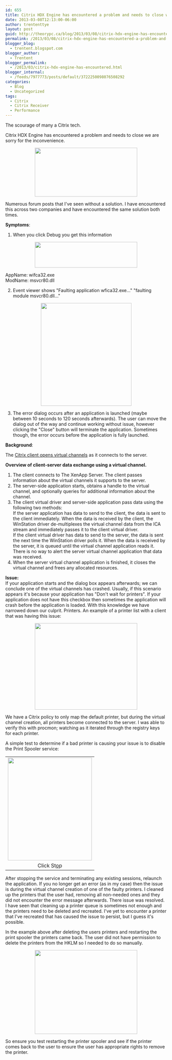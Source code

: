 ```yaml
---
id: 655
title: Citrix HDX Engine has encountered a problem and needs to close we are sorry for the inconvenience.
date: 2013-03-08T12:13:00-06:00
author: trententtye
layout: post
guid: http://theorypc.ca/blog/2013/03/08/citrix-hdx-engine-has-encountered-a-problem-and-needs-to-close-we-are-sorry-for-the-inconvenience/
permalink: /2013/03/08/citrix-hdx-engine-has-encountered-a-problem-and-needs-to-close-we-are-sorry-for-the-inconvenience/
blogger_blog:
  - trentent.blogspot.com
blogger_author:
  - Trentent
blogger_permalink:
  - /2013/03/citrix-hdx-engine-has-encountered.html
blogger_internal:
  - /feeds/7977773/posts/default/3722250098076508292
categories:
  - Blog
  - Uncategorized
tags:
  - Citrix
  - Citrix Receiver
  - Performance
---
```

The scourage of many a Citrix tech.

Citrix HDX Engine has encountered a problem and needs to close we are sorry for the inconvenience.

<div style="clear: both; text-align: center;">
  <a style="margin-left: 1em; margin-right: 1em;" href="http://4.bp.blogspot.com/-Io7fn5OW6bk/UTokx4eZygI/AAAAAAAAAME/7qEOR-X8AFk/s1600/1.png"><img src="http://4.bp.blogspot.com/-Io7fn5OW6bk/UTokx4eZygI/AAAAAAAAAME/7qEOR-X8AFk/s320/1.png" width="320" height="152" border="0" /></a>
</div>

Numerous forum posts that I've seen without a solution. I have encountered this across two companies and have encountered the same solution both times.

**Symptoms**:

1) When you click Debug you get this information

<div style="clear: both; text-align: center;">
  <a style="margin-left: 1em; margin-right: 1em;" href="http://4.bp.blogspot.com/-xnUMakv9xiQ/UTolDXv2zaI/AAAAAAAAAMM/sVhxuKws3WM/s1600/2.png"><img src="http://4.bp.blogspot.com/-xnUMakv9xiQ/UTolDXv2zaI/AAAAAAAAAMM/sVhxuKws3WM/s320/2.png" width="320" height="80" border="0" /></a>
</div>

AppName: wifca32.exe  
ModName: msvcr80.dll

2) Event viewer shows "Faulting application wfica32.exe..." "faulting module msvcr80.dll..."

<div style="clear: both; text-align: center;">
  <a style="margin-left: 1em; margin-right: 1em;" href="http://2.bp.blogspot.com/-CLkAt1l4ViQ/UTolRaE9HxI/AAAAAAAAAMU/UPzEzQw94CE/s1600/3.png"><img src="http://2.bp.blogspot.com/-CLkAt1l4ViQ/UTolRaE9HxI/AAAAAAAAAMU/UPzEzQw94CE/s320/3.png" width="283" height="320" border="0" /></a>
</div>

3) The error dialog occurs after an application is launched (maybe between 10 seconds to 120 seconds afterwards). The user can move the dialog out of the way and continue working without issue, however clicking the "Close" button will terminate the application. Sometimes though, the error occurs before the application is fully launched.

**Background**:

The [Citrix client opens virtual channels](http://support.citrix.com/article/CTX116890) as it connects to the server.

**Overview of client-server data exchange using a virtual channel.**  
1. The client connects to The XenApp Server. The client passes information about the virtual channels it supports to the server.  
2. The server-side application starts, obtains a handle to the virtual channel, and optionally queries for additional information about the channel.  
3. The client virtual driver and server-side application pass data using the following two methods:  
If the server application has data to send to the client, the data is sent to the client immediately. When the data is received by the client, the WinStation driver de-multiplexes the virtual channel data from the ICA stream and immediately passes it to the client virtual driver.  
If the client virtual driver has data to send to the server, the data is sent the next time the WinStation driver polls it. When the data is received by the server, it is queued until the virtual channel application reads it. There is no way to alert the server virtual channel application that data was received.  
4. When the server virtual channel application is finished, it closes the virtual channel and frees any allocated resources.

**Issue:**  
If your application starts and the dialog box appears afterwards; we can conclude one of the virtual channels has crashed. Usually, if this scenario appears it's because your application has "Don't wait for printers". If your application does not have this checkbox then sometimes the application will crash before the application is loaded. With this knowledge we have narrowed down our culprit. Printers. An example of a printer list with a client that was having this issue:

<div style="clear: both; text-align: center;">
  <a style="margin-left: 1em; margin-right: 1em;" href="http://3.bp.blogspot.com/-Xk5RK9S3fKU/UToodHayXYI/AAAAAAAAAMc/h1kqcUwi5EI/s1600/4.png"><img src="http://3.bp.blogspot.com/-Xk5RK9S3fKU/UToodHayXYI/AAAAAAAAAMc/h1kqcUwi5EI/s320/4.png" width="320" height="269" border="0" /></a>
</div>

We have a Citrix policy to only map the default printer, but during the virtual channel creation, all printers become connected to the server. I was able to verify this with procmon; watching as it iterated through the registry keys for each printer.

A simple test to determine if a bad printer is causing your issue is to disable the Print Spooler service:

<table style="margin-left: auto; margin-right: auto; text-align: center;" cellspacing="0" cellpadding="0" align="center">
  <tr>
    <td style="text-align: center;">
      <a style="margin-left: auto; margin-right: auto;" href="http://3.bp.blogspot.com/-4TeHS0GW2zk/UTopAUG5dkI/AAAAAAAAAMk/_QK6DGHsr1w/s1600/5.png"><img src="http://3.bp.blogspot.com/-4TeHS0GW2zk/UTopAUG5dkI/AAAAAAAAAMk/_QK6DGHsr1w/s320/5.png" width="262" height="320" border="0" /></a>
    </td>
  </tr>
  
  <tr>
    <td style="text-align: center;">
      Click St<u>o</u>p
    </td>
  </tr>
</table>

After stopping the service and terminating any existing sessions, relaunch the application. If you no longer get an error (as in my case) then the issue is during the virtual channel creation of one of the faulty printers. I cleaned up the printers that the user had, removing all non-needed ones and they did not encounter the error message afterwards. There issue was resolved. I have seen that cleaning up a printer queue is sometimes not enough and the printers need to be deleted and recreated. I've yet to encounter a printer that I've recreated that has caused the issue to persist, but I guess it's possible.

<div style="clear: both; text-align: center;">
  <a style="margin-left: 1em; margin-right: 1em;" href="http://3.bp.blogspot.com/-ERkuGG_7ZQM/UTop4BK1dZI/AAAAAAAAAMs/weqas-9WFgw/s1600/6.png"> </a>
</div>

In the example above after deleting the users printers and restarting the print spooler the printers came back. The user did not have permission to delete the printers from the HKLM so I needed to do so manually.

<div style="text-align: center;">
  <a style="margin-left: 1em; margin-right: 1em;" href="http://3.bp.blogspot.com/-ERkuGG_7ZQM/UTop4BK1dZI/AAAAAAAAAMs/weqas-9WFgw/s1600/6.png"><img src="http://3.bp.blogspot.com/-ERkuGG_7ZQM/UTop4BK1dZI/AAAAAAAAAMs/weqas-9WFgw/s320/6.png" width="320" height="261" border="0" /> </a>
</div>

So ensure you test restarting the printer spooler and see if the printer comes back to the user to ensure the user has appropriate rights to remove the printer.

<!-- AddThis Advanced Settings generic via filter on the_content -->

<!-- AddThis Share Buttons generic via filter on the_content -->